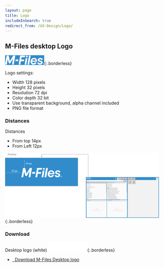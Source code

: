 ```yaml
---
layout: page
title: Logo
includeInSearch: true
redirect_from: /UX-Design/Logo/
---
```



## M-Files desktop Logo

![M-Files logo](Logo-blue-background.png){:.borderless}

Logo settings:
* Width 128 pixels
* Height 32 pixels
* Resolution 72 dpi
* Color depth 32 bit
* Use transparent background, alpha channel included
* PNG file format

### Distances

Distances
* From top 14px
* From Left 12px

![Logo distance from corners 14 px from top and 12 px from left.](distances.png){:.borderless}

### Download

Desktop logo (white)
![White logo](desktop-logo-2021.png){:.borderless}

<ul class="quicklinks">
	<li class="api"><a href="{{ site.baseurl }}/UX-Design/Logo/desktop-logo-2021.png">
	<span class="iconify" data-icon="mdi:download"></span> &nbsp;
	Download M-Files Desktop logo </a></li>
</ul>